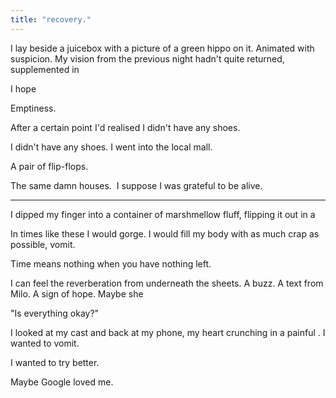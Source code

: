 ```yaml
---
title: "recovery."
---
```



<!-- START -->

<!-- Scene 1 START -->
<!-- Chapter about my affair with writing  -->





<!-- At Hospital -->

I lay beside a juicebox with a picture of a green hippo on it. Animated with suspicion. My vision from the previous night hadn't quite returned, supplemented in

I hope

Emptiness.


<!-- The Mall -->

After a certain point I'd realised I didn't have any shoes.

I didn't have any shoes. I went into the local mall.

A pair of flip-flops.


<!-- Train Ride Home -->

The same damn houses.  I suppose I was grateful to be alive.


<!-- Scene 1 END -->

---

<!-- Scene 2 START -->


<!-- Arriving Home -->

I dipped my finger into a container of marshmellow fluff, flipping it out in a

In times like these I would gorge. I would fill my body with as much crap as possible, vomit.


<!-- Chinese Cultural Revolution -->

Time means nothing when you have nothing left.


I can feel the reverberation from underneath the sheets. A buzz. A text from Milo. A sign of hope. Maybe she

"Is everything okay?"

I looked at my cast and back at my phone, my heart crunching in a painful . I wanted to vomit.



I wanted to try better.

Maybe Google loved me.

<!-- END -->
